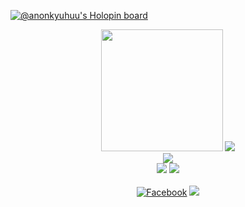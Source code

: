 [![@anonkyuhuu's Holopin board](https://holopin.io/api/user/board?user=anonkyuhuu)](https://holopin.io/@anonkyuhuu)
<p align="center">
  <a href="https://github.com/anonkyuhuu"><img src="https://avatars.githubusercontent.com/u/57594865?s=96?v=4&backgroundColor=%23ecf0f1&instagram=@anonkyuhuu&github=anonkyuhuu&pattern=leaf&colorPattern=%23eaeaea&borderRadius=50%" height="195"/><a>
  <a href="https://github.com/anonkyuhuu"><img src="https://github-readme-stats.vercel.app/api?username=anonkyuhuu&theme=tokyonight&include_all_commits=true&show_icons=true" /></a> <br />
  <a href="https://github.com/anonkyuhuu"><img src="https://github-readme-stats.vercel.app/api/top-langs?username=anonkyuhuu&theme=tokyonight&layout=compact" /></a> <br />
  <a href="https://github.com/anonkyuhuu"><img src="https://github-readme-streak-stats.herokuapp.com?user=anonkyuhuu&theme=tokyonight&hide_border=false&properties=background&border=%239611C5FF" /><a>
  <a href="https://github.com/anonkyuhuu"><img src="https://github-profile-trophy.vercel.app/?username=anonkyuhuu&theme=radical&margin-w=20&no-bg=true&no-frame=false" /> <br /><br />
  <a href="https://facebook.com/anonkgans" target="_blank"><img src="https://img.shields.io/badge/-Facebook-1877f2?style=for-the-badge&logo=facebook&logoColor=white" alt="Facebook" /></a>
  <a href="https://instagram.com/anonkyuhuu" style="text-decoration: none;"><img src="https://img.shields.io/badge/instagram-%23E4405F?&style=for-the-badge&logo=instagram&logoColor=white"/></a>
</p>
